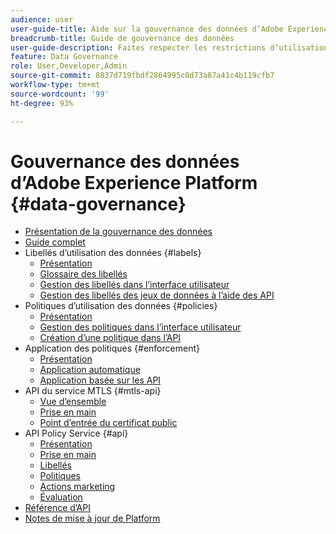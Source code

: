 ```yaml
---
audience: user
user-guide-title: Aide sur la gouvernance des données d’Adobe Experience Platform
breadcrumb-title: Guide de gouvernance des données
user-guide-description: Faites respecter les restrictions d’utilisation des données au moyen de libellés, d’actions marketing et de politiques de gouvernance.
feature: Data Governance
role: User,Developer,Admin
source-git-commit: 8837d719fbdf2864995c0d73a87a41c4b119cfb7
workflow-type: tm+mt
source-wordcount: '99'
ht-degree: 93%

---
```



# Gouvernance des données d’Adobe Experience Platform {#data-governance}

* [Présentation de la gouvernance des données](home.md)
* [Guide complet](./e2e.md)
* Libellés d’utilisation des données {#labels}
   * [Présentation](labels/overview.md)
   * [Glossaire des libellés](labels/reference.md)
   * [Gestion des libellés dans l’interface utilisateur](labels/user-guide.md)
   * [Gestion des libellés des jeux de données à l’aide des API](labels/dataset-api.md)
* Politiques d’utilisation des données {#policies}
   * [Présentation](policies/overview.md)
   * [Gestion des politiques dans l’interface utilisateur](policies/user-guide.md)
   * [Création d’une politique dans l’API](policies/create.md)
* Application des politiques {#enforcement}
   * [Présentation](enforcement/overview.md)
   * [Application automatique](enforcement/auto-enforcement.md)
   * [Application basée sur les API](enforcement/api-enforcement.md)
* API du service MTLS {#mtls-api}
   * [Vue d’ensemble](mtls-api/overview.md)
   * [Prise en main](mtls-api/getting-started.md)
   * [Point d’entrée du certificat public](mtls-api/public-certificate-endpoint.md)
* API Policy Service {#api}
   * [Présentation](api/overview.md)
   * [Prise en main](api/getting-started.md)
   * [Libellés](api/labels.md)
   * [Politiques](api/policies.md)
   * [Actions marketing](api/marketing-actions.md)
   * [Évaluation](api/evaluation.md)
* [Référence d’API](https://www.adobe.io/experience-platform-apis/references/policy-service/)
* [Notes de mise à jour de Platform](https://experienceleague.adobe.com/fr/docs/experience-platform/release-notes/latest)
